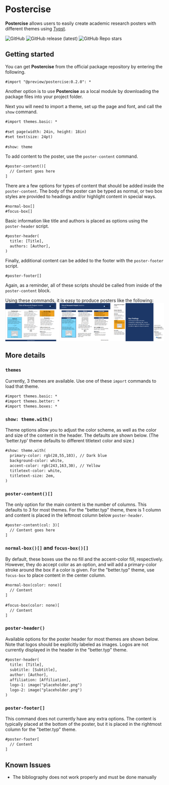 # Postercise

**Postercise** allows users to easily create academic research posters with different themes using [Typst](https://typst.app).

![GitHub](https://img.shields.io/github/license/dangh3014/postercise)
![GitHub release (latest)](https://img.shields.io/github/v/release/dangh3014/postercise)
![GitHub Repo stars](https://img.shields.io/github/stars/dangh3014/postercise)


## Getting started

You can get **Postercise** from the official package repository by entering the following.
```typ
#import "@preview/postercise:0.2.0": *
```

Another option is to use **Postercise** as a local module by downloading the package files into your project folder.

Next you will need to import a theme, set up the page and font, and call the `show` command.
```typ
#import themes.basic: *

#set page(width: 24in, height: 18in)
#set text(size: 24pt)

#show: theme
```

To add content to the poster, use the `poster-content` command.

```typ
#poster-content()[
  // Content goes here
]
```

There are a few options for types of content that should be added inside the `poster-content`. The body of the poster can be typed as normal, or two box styles are provided to headings and/or highlight content in special ways.

```typ
#normal-box[]
#focus-box[]
```

Basic information like title and authors is placed as options using the `poster-header` script.

```typ
#poster-header(
  title: [Title],
  authors: [Author],
)
```


Finally, additional content can be added to the footer with the `poster-footer` script.
```typ
#poster-footer[]
```

Again, as a reminder, all of these scripts should be called from inside of the `poster-content` block.

Using these commands, it is easy to produce posters like the following:
![Examples](https://github.com/dangh3014/postercise/blob/main/examples/postercise-examples.png)

## More details
### `themes`
Currently, 3 themes are available. Use one of these `import` commands to load that theme.
```typ
#import themes.basic: *
#import themes.better: *
#import themes.boxes: *
```

### `show: theme.with()`
Theme options allow you to adjust the color scheme, as well as the color and size of the content in the header. The defaults are shown below. (The 'better.typ' theme defaults to different titletext color and size.)
```typ
#show: theme.with(
  primary-color: rgb(28,55,103), // Dark blue
  background-color: white,
  accent-color: rgb(243,163,30), // Yellow
  titletext-color: white,
  titletext-size: 2em,
)
```

### `poster-content()[]`
The only option for the main content is the number of columns. This defaults to 3 for most themes. For the "better.typ" theme, there is 1 column and content is placed in the leftmost column below `poster-header`.
```typ
#poster-content(col: 3)[
  // Content goes here
]
```

### `normal-box()[]` and `focus-box()[]`
By default, these boxes use the no fill and the accent-color fill, respectively. However, they do accept color as an option, and will add a primary-color stroke around the box if a color is given. For the "better.typ" theme, use `focus-box` to place content in the center column.
```typ
#normal-box(color: none)[
  // Content
]

#focus-box(color: none)[
  // Content
]
```


### `poster-header()`
Available options for the poster header for most themes are shown below. Note that logos should be explicitly labeled as images. Logos are not currently displayed in the header in the "better.typ" theme.
```typ
#poster-header(
  title: [Title],
  subtitle: [Subtitle],
  author: [Author],
  affiliation: [Affiliation],
  logo-1: image("placeholder.png")
  logo-2: image("placeholder.png") 
)
```

### `poster-footer[]`
This command does not currently have any extra options. The content is typically placed at the bottom of the poster, but it is placed in the rightmost column for the "better.typ" theme.
```typ
#poster-footer[
  // Content
]
```

## Known Issues
- The bibliography does not work properly and must be done manually

